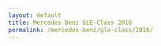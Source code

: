 ```yaml
---
layout: default
title: Mercedes Benz GLE-Class 2016
permalink: /mercedes-benz/gle-class/2016/
---
```


